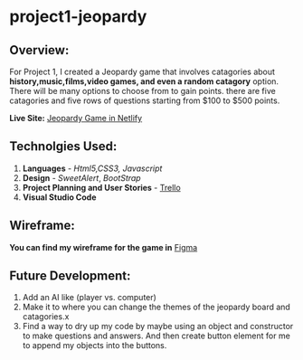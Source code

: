 # project1-jeopardy

## Overview:

For Project 1, I created a Jeopardy game that involves catagories about **history,music,films,video games, and even a random catagory** option. There will be many options to choose from to gain points. there are five catagories and five rows of questions starting from $100 to $500 points.

**Live Site:** [Jeopardy Game in Netlify](https://app.netlify.com/)

## Technolgies Used:

1. **Languages** - _Html5,CSS3, Javascript_
2. **Design** - _SweetAlert_, _BootStrap_
3. **Project Planning and User Stories** - [Trello](https://trello.com/b/nZjs7kGY/project-1)
4. **Visual Studio Code**

## Wireframe:

**You can find my wireframe for the game in** [Figma](https://www.figma.com/file/PlxJoSMyUQY52f9L5y4I4vVf/Project-1?node-id=0%3A1)

## Future Development:

1. Add an AI like (player vs. computer)
2. Make it to where you can change the themes of the jeopardy board and catagories.x
3. Find a way to dry up my code by maybe using an object and constructor to make questions and answers. And then create button element for me to append my objects into the buttons.